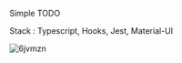 Simple TODO

Stack : Typescript, Hooks, Jest, Material-UI


![6jvmzn](https://user-images.githubusercontent.com/54331706/174093163-1926af1f-5a57-490a-97df-843ec6f8ddc6.gif)

